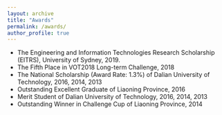 ```yaml
---
layout: archive
title: "Awards"
permalink: /awards/
author_profile: true
---
```


* The Engineering and Information Technologies Research Scholarship (EITRS), University of Sydney, 2019.
* The Fifth Place in VOT2018 Long-term Challenge, 2018
* The National Scholarship (Award Rate: 1.3%) of Dalian University of Technology, 2016, 2014, 2013
* Outstanding Excellent Graduate of Liaoning Province, 2016
* Merit Student of Dalian University of Technology, 2016, 2014, 2013
* Outstanding Winner in Challenge Cup of Liaoning Province, 2014

